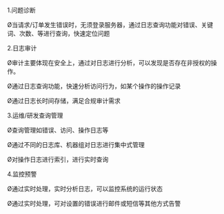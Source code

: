 1.问题诊断

Ø当请求/订单发生错误时，无须登录服务器，通过日志查询功能对错误、关键词、次数、等进行查询，快速定位问题

2.日志审计

Ø审计主要体现在安全上，通过对日志进行分析，可以发现是否存在非授权的操作。

Ø通过日志查询功能，快速分析访问行为，如某个操作的操作记录

Ø通过日志长时间存储，满足合规审计需求

3.运维/研发查询管理

Ø查询管理如错误、访问、操作日志等

Ø通过不同的日志库、机器组对日志进行集中式管理

Ø对操作日志进行索引，进行实时查询

4.监控预警

Ø通过实时处理，实时分析日志，可以监控系统的运行状态

Ø通过实时处理，可对设置的错误进行邮件或短信等其他方式告警